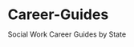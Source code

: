 # Career-Guides
Social Work Career Guides by State
<!DOCTYPE html>
<html lang="en">
<head>
    <meta charset="UTF-8">
    <meta name="viewport" content="width=device-width, initial-scale=1.0">
    <title>Complete State Social Work Licensing Guides</title>
    <style>
        * {
            margin: 0;
            padding: 0;
            box-sizing: border-box;
        }

        body {
            font-family: 'Inter', -apple-system, BlinkMacSystemFont, 'Segoe UI', Roboto, sans-serif;
            line-height: 1.6;
            color: #333;
            background: linear-gradient(135deg, #667eea 0%, #764ba2 100%);
            min-height: 100vh;
        }

        .container {
            max-width: 1200px;
            margin: 0 auto;
            padding: 0 20px;
        }

        .header {
            background: rgba(255,255,255,0.95);
            backdrop-filter: blur(10px);
            padding: 20px 0;
            box-shadow: 0 4px 20px rgba(0,0,0,0.1);
            margin-bottom: 30px;
        }

        .header h1 {
            color: #1e4a5d;
            font-size: 2.5rem;
            font-weight: 700;
            margin-bottom: 10px;
        }

        .header p {
            color: #666;
            font-size: 1.1rem;
        }

        .state-selector {
            background: white;
            border-radius: 15px;
            padding: 30px;
            margin-bottom: 30px;
            box-shadow: 0 8px 25px rgba(0,0,0,0.1);
        }

        .state-grid {
            display: grid;
            grid-template-columns: repeat(auto-fill, minmax(200px, 1fr));
            gap: 15px;
            margin-bottom: 30px;
        }

        .state-button {
            padding: 15px 20px;
            border: 2px solid #e2e8f0;
            background: white;
            border-radius: 10px;
            cursor: pointer;
            transition: all 0.3s ease;
            font-weight: 500;
            color: #64748b;
            text-align: center;
        }

        .state-button:hover {
            background: #f1c232;
            border-color: #f1c232;
            color: #1e4a5d;
            transform: translateY(-2px);
            box-shadow: 0 5px 15px rgba(0,0,0,0.1);
        }

        .state-button.featured {
            background: #1e4a5d;
            border-color: #1e4a5d;
            color: white;
        }

        .state-button.active {
            background: #10b981;
            border-color: #10b981;
            color: white;
        }

        .guide-display {
            background: white;
            border-radius: 15px;
            padding: 40px;
            box-shadow: 0 8px 25px rgba(0,0,0,0.1);
            margin-bottom: 30px;
            min-height: 600px;
        }

        .guide-header {
            text-align: center;
            margin-bottom: 40px;
        }

        .guide-title {
            font-size: 2.5rem;
            color: #1e4a5d;
            margin-bottom: 15px;
            font-weight: 700;
        }

        .guide-subtitle {
            font-size: 1.2rem;
            color: #666;
            margin-bottom: 20px;
        }

        .last-updated {
            background: #f0fdf4;
            color: #166534;
            padding: 8px 16px;
            border-radius: 20px;
            font-size: 0.9rem;
            font-weight: 600;
        }

        .quick-facts {
            background: linear-gradient(135deg, #10b981 0%, #059669 100%);
            color: white;
            padding: 30px;
            border-radius: 12px;
            margin-bottom: 40px;
        }

        .facts-grid {
            display: grid;
            grid-template-columns: repeat(auto-fit, minmax(180px, 1fr));
            gap: 20px;
        }

        .fact-item {
            text-align: center;
        }

        .fact-number {
            font-size: 2.2rem;
            font-weight: 700;
            display: block;
            margin-bottom: 5px;
        }

        .fact-label {
            font-size: 0.95rem;
            opacity: 0.9;
        }

        .license-cards {
            display: grid;
            grid-template-columns: repeat(auto-fit, minmax(350px, 1fr));
            gap: 25px;
            margin: 40px 0;
        }

        .license-card {
            background: white;
            padding: 30px;
            border-radius: 12px;
            border-left: 5px solid #10b981;
            box-shadow: 0 4px 15px rgba(0,0,0,0.08);
            transition: all 0.3s ease;
        }

        .license-card:hover {
            transform: translateY(-3px);
            box-shadow: 0 8px 25px rgba(0,0,0,0.15);
        }

        .license-header {
            display: flex;
            justify-content: space-between;
            align-items: center;
            margin-bottom: 15px;
        }

        .license-title {
            font-size: 1.3rem;
            color: #1e4a5d;
            font-weight: 600;
        }

        .license-abbrev {
            background: #10b981;
            color: white;
            padding: 6px 12px;
            border-radius: 15px;
            font-size: 0.85rem;
            font-weight: 600;
        }

        .license-description {
            color: #666;
            margin-bottom: 20px;
            line-height: 1.6;
        }

        .requirements-list {
            list-style: none;
        }

        .requirements-list li {
            padding: 8px 0;
            border-bottom: 1px solid #f1f5f9;
            color: #64748b;
        }

        .requirements-list li:before {
            content: "✓";
            color: #10b981;
            font-weight: bold;
            margin-right: 8px;
        }

        .resource-grid {
            display: grid;
            grid-template-columns: repeat(auto-fit, minmax(280px, 1fr));
            gap: 25px;
            margin: 40px 0;
        }

        .resource-category {
            background: #f8fafc;
            padding: 25px;
            border-radius: 12px;
            border-top: 4px solid #10b981;
        }

        .resource-category h4 {
            color: #1e4a5d;
            font-size: 1.2rem;
            margin-bottom: 15px;
            font-weight: 600;
        }

        .resource-links {
            list-style: none;
        }

        .resource-links li {
            margin-bottom: 8px;
        }

        .resource-links a {
            color: #3b82f6;
            text-decoration: none;
            font-size: 0.95rem;
            transition: color 0.3s ease;
        }

        .resource-links a:hover {
            color: #1d4ed8;
            text-decoration: underline;
        }

        .contact-info {
            background: linear-gradient(135deg, #1e4a5d 0%, #0f172a 100%);
            color: white;
            padding: 30px;
            border-radius: 12px;
            margin-top: 40px;
            text-align: center;
        }

        .contact-info h3 {
            font-size: 1.5rem;
            margin-bottom: 20px;
        }

        .contact-grid {
            display: grid;
            grid-template-columns: repeat(auto-fit, minmax(200px, 1fr));
            gap: 20px;
            margin-top: 20px;
        }

        .contact-item h4 {
            color: #f1c232;
            margin-bottom: 8px;
        }

        .contact-item p {
            opacity: 0.9;
            font-size: 0.95rem;
        }

        @media (max-width: 768px) {
            .header h1 {
                font-size: 2rem;
            }
            
            .guide-title {
                font-size: 2rem;
            }
            
            .state-grid {
                grid-template-columns: repeat(auto-fit, minmax(150px, 1fr));
                gap: 10px;
            }
            
            .license-cards {
                grid-template-columns: 1fr;
            }
            
            .resource-grid {
                grid-template-columns: 1fr;
            }
            
            .facts-grid {
                grid-template-columns: repeat(2, 1fr);
            }
            
            .contact-grid {
                grid-template-columns: 1fr;
            }
        }
    </style>
</head>
<body>
    <div class="header">
        <div class="container">
            <h1>Complete Social Work Licensing Guides</h1>
            <p>Interactive state-by-state licensing requirements with working links and accurate data</p>
        </div>
    </div>

    <div class="container">
        <div class="state-selector">
            <h3>Select Your State</h3>
            <p style="color: #666; margin-bottom: 25px;">Click on any state to view detailed licensing requirements with accurate data and working links</p>
            
            <div class="state-grid" id="stateGrid">
                <!-- State buttons will be populated by JavaScript -->
            </div>
        </div>

        <div class="guide-display" id="guideDisplay">
            <div class="guide-header">
                <h2 class="guide-title">Select a State Above</h2>
                <p class="guide-subtitle">Choose any state to view comprehensive licensing requirements, fees, and career pathways</p>
            </div>
        </div>
    </div>

    <script>
        // Complete Professional Social Work Licensing Data - All 50 States + DC
        const statesData = {
            'Alabama': {
                name: 'Alabama', licenseTypes: 3, clinicalHours: '4,000', renewalYears: 2, ceHours: 40,
                boardUrl: 'https://abswe.alabama.gov', applicationsUrl: 'https://abswe.alabama.gov/licensing-information/',
                verificationUrl: 'https://abswe.alabama.gov/license-verification/', naswUrl: 'https://www.naswaalabama.org'
            },
            'Alaska': {
                name: 'Alaska', licenseTypes: 2, clinicalHours: '4,000', renewalYears: 2, ceHours: 24,
                boardUrl: 'https://www.commerce.alaska.gov/web/cbpl/ProfessionalLicensing/SocialWorkerMarriageandFamilyTherapistProfessionalCounselor.aspx',
                applicationsUrl: 'https://www.commerce.alaska.gov/web/cbpl/ProfessionalLicensing/SocialWorkerMarriageandFamilyTherapistProfessionalCounselor/SocialWorkerLicensing.aspx',
                verificationUrl: 'https://www.commerce.alaska.gov/cbp/main/search/professional', naswUrl: 'https://www.naswalaska.org'
            },
            'Arizona': {
                name: 'Arizona', licenseTypes: 3, clinicalHours: '3,200', renewalYears: 2, ceHours: 30,
                boardUrl: 'https://azbbhe.us/social-workers/', applicationsUrl: 'https://azbbhe.us/social-workers/licensure/',
                verificationUrl: 'https://azbbhe.us/license-verification/', naswUrl: 'https://www.naswaz.com'
            },
            'Arkansas': {
                name: 'Arkansas', licenseTypes: 3, clinicalHours: '4,000', renewalYears: 2, ceHours: 30,
                boardUrl: 'https://www.arkansas.gov/swlb/', applicationsUrl: 'https://www.arkansas.gov/swlb/licensing/',
                verificationUrl: 'https://www.arkansas.gov/swlb/license-verification/', naswUrl: 'https://www.naswar.org'
            },
            'California': {
                name: 'California', licenseTypes: 4, clinicalHours: '3,000', renewalYears: 2, ceHours: 36,
                boardUrl: 'https://www.bbs.ca.gov', applicationsUrl: 'https://www.bbs.ca.gov/applicants/',
                verificationUrl: 'https://www.bbs.ca.gov/licensees/license_lookup.html', naswUrl: 'https://www.naswca.org'
            },
            'Colorado': {
                name: 'Colorado', licenseTypes: 3, clinicalHours: '2,000', renewalYears: 2, ceHours: 40,
                boardUrl: 'https://dpo.colorado.gov/SocialWork', applicationsUrl: 'https://dpo.colorado.gov/SocialWork/Applications',
                verificationUrl: 'https://dpo.colorado.gov/Verification', naswUrl: 'https://www.naswco.org'
            },
            'Connecticut': {
                name: 'Connecticut', licenseTypes: 3, clinicalHours: '3,000', renewalYears: 2, ceHours: 30,
                boardUrl: 'https://portal.ct.gov/DPH/Practitioner-Licensing--Investigations/Social-Work/Social-Work',
                applicationsUrl: 'https://portal.ct.gov/DPH/Practitioner-Licensing--Investigations/Social-Work/Applications-Forms',
                verificationUrl: 'https://www.elicense.ct.gov/Lookup/LicenseLookup.aspx', naswUrl: 'https://www.naswct.org'
            },
            'Delaware': {
                name: 'Delaware', licenseTypes: 2, clinicalHours: '3,000', renewalYears: 2, ceHours: 30,
                boardUrl: 'https://dpr.delaware.gov/boards/socialwork/', applicationsUrl: 'https://dpr.delaware.gov/boards/socialwork/applications/',
                verificationUrl: 'https://dpr.delaware.gov/boards/socialwork/verification/', naswUrl: 'https://www.naswde.org'
            },
            'Florida': {
                name: 'Florida', licenseTypes: 3, clinicalHours: '2,000', renewalYears: 2, ceHours: 30,
                boardUrl: 'https://floridasmentalhealthprofessions.gov/licensing/clinical-social-work/',
                applicationsUrl: 'https://floridasmentalhealthprofessions.gov/licensing/clinical-social-work/application-information/',
                verificationUrl: 'https://floridasmentalhealthprofessions.gov/verification/', naswUrl: 'https://www.naswfl.org'
            },
            'Georgia': {
                name: 'Georgia', licenseTypes: 3, clinicalHours: '3,000', renewalYears: 2, ceHours: 35,
                boardUrl: 'https://sos.ga.gov/cgi-bin/plb.exe/REAL?OPT=INTRO&ID=47',
                applicationsUrl: 'https://sos.ga.gov/cgi-bin/plb.exe/REAL?FORM=aplnpd&ID=47',
                verificationUrl: 'https://verify.sos.ga.gov/verification/', naswUrl: 'https://www.naswga.org'
            },
            'Hawaii': {
                name: 'Hawaii', licenseTypes: 2, clinicalHours: '4,000', renewalYears: 2, ceHours: 40,
                boardUrl: 'https://cca.hawaii.gov/pvl/boards/social-work/', applicationsUrl: 'https://cca.hawaii.gov/pvl/boards/social-work/applications/',
                verificationUrl: 'https://cca.hawaii.gov/pvl/boards/social-work/verification/', naswUrl: 'https://www.naswhawaii.org'
            },
            'Idaho': {
                name: 'Idaho', licenseTypes: 3, clinicalHours: '4,000', renewalYears: 2, ceHours: 40,
                boardUrl: 'https://ibol.idaho.gov/IBOL/BoardPage.aspx?Bureau=SWB', applicationsUrl: 'https://ibol.idaho.gov/IBOL/Social%20Work/',
                verificationUrl: 'https://www.accessidaho.org/secure/dpl/search/', naswUrl: 'https://www.naswidaho.org'
            },
            'Illinois': {
                name: 'Illinois', licenseTypes: 3, clinicalHours: '3,000', renewalYears: 3, ceHours: 30,
                boardUrl: 'https://www.idfpr.com/profs/socialwork.asp', applicationsUrl: 'https://www.idfpr.com/profs/SocialWork/SWApps.asp',
                verificationUrl: 'https://www.idfpr.com/LicenseLookup/', naswUrl: 'https://www.naswil.org'
            },
            'Indiana': {
                name: 'Indiana', licenseTypes: 3, clinicalHours: '3,000', renewalYears: 2, ceHours: 24,
                boardUrl: 'https://www.in.gov/pla/professions/social-work/', applicationsUrl: 'https://www.in.gov/pla/professions/social-work/applications/',
                verificationUrl: 'https://mylicense.in.gov/verification/', naswUrl: 'https://www.naswlndiana.org'
            },
            'Iowa': {
                name: 'Iowa', licenseTypes: 3, clinicalHours: '2,000', renewalYears: 3, ceHours: 30,
                boardUrl: 'https://idph.iowa.gov/Licensure/Iowa-Board-of-Social-Work', applicationsUrl: 'https://idph.iowa.gov/Licensure/Iowa-Board-of-Social-Work/Applications',
                verificationUrl: 'https://idph.iowa.gov/Licensure/License-Verification', naswUrl: 'https://www.naswiowa.org'
            },
            'Kansas': {
                name: 'Kansas', licenseTypes: 4, clinicalHours: '4,000', renewalYears: 2, ceHours: 40,
                boardUrl: 'https://ksbsrb.ks.gov/social-work', applicationsUrl: 'https://ksbsrb.ks.gov/social-work/applications',
                verificationUrl: 'https://ksbsrb.ks.gov/verification', naswUrl: 'https://www.naswks.org'
            },
            'Kentucky': {
                name: 'Kentucky', licenseTypes: 3, clinicalHours: '4,000', renewalYears: 2, ceHours: 30,
                boardUrl: 'https://chfs.ky.gov/agencies/os/oig/Pages/swlb.aspx', applicationsUrl: 'https://chfs.ky.gov/agencies/os/oig/Pages/swlbapplications.aspx',
                verificationUrl: 'https://chfs.ky.gov/agencies/os/oig/Pages/swlbverification.aspx', naswUrl: 'https://www.naswky.org'
            },
            'Louisiana': {
                name: 'Louisiana', licenseTypes: 3, clinicalHours: '3,000', renewalYears: 2, ceHours: 40,
                boardUrl: 'https://www.lasocialworkboard.com/', applicationsUrl: 'https://www.lasocialworkboard.com/applications/',
                verificationUrl: 'https://www.lasocialworkboard.com/license-verification/', naswUrl: 'https://www.naswla.org'
            },
            'Maine': {
                name: 'Maine', licenseTypes: 5, clinicalHours: '2,000', renewalYears: 2, ceHours: 40,
                boardUrl: 'https://www.maine.gov/pfr/professionallicensing/professions/social-work-licensing',
                applicationsUrl: 'https://www.maine.gov/pfr/professionallicensing/professions/social-work-licensing/application',
                verificationUrl: 'https://www.pfr.maine.gov/almsonline/almsquery/welcome.aspx', naswUrl: 'https://www.naswme.org'
            },
            'Maryland': {
                name: 'Maryland', licenseTypes: 3, clinicalHours: '3,000', renewalYears: 2, ceHours: 40,
                boardUrl: 'https://health.maryland.gov/bosp/Pages/default.aspx', applicationsUrl: 'https://health.maryland.gov/bosp/Pages/licensure.aspx',
                verificationUrl: 'https://health.maryland.gov/bosp/Pages/verification.aspx', naswUrl: 'https://www.naswmd.org'
            },
            'Massachusetts': {
                name: 'Massachusetts', licenseTypes: 3, clinicalHours: '3,000', renewalYears: 2, ceHours: 30,
                boardUrl: 'https://www.mass.gov/orgs/board-of-registration-of-social-workers',
                applicationsUrl: 'https://www.mass.gov/how-to/apply-for-social-worker-licensure',
                verificationUrl: 'https://www.mass.gov/how-to/verify-a-social-worker-license', naswUrl: 'https://www.naswma.org'
            },
            'Michigan': {
                name: 'Michigan', licenseTypes: 3, clinicalHours: '4,000', renewalYears: 3, ceHours: 45,
                boardUrl: 'https://www.michigan.gov/lara/bureau-list/bpl/cert/social-work',
                applicationsUrl: 'https://www.michigan.gov/lara/bureau-list/bpl/cert/social-work/applications',
                verificationUrl: 'https://www.michigan.gov/lara/bureau-list/bpl/cert/social-work/verification', naswUrl: 'https://www.naswmi.org'
            },
            'Minnesota': {
                name: 'Minnesota', licenseTypes: 3, clinicalHours: '4,000', renewalYears: 2, ceHours: 40,
                boardUrl: 'https://mn.gov/boards/social-work/', applicationsUrl: 'https://mn.gov/boards/social-work/licensure/',
                verificationUrl: 'https://mn.gov/boards/social-work/verification/', naswUrl: 'https://www.naswmn.org'
            },
            'Mississippi': {
                name: 'Mississippi', licenseTypes: 3, clinicalHours: '4,000', renewalYears: 2, ceHours: 40,
                boardUrl: 'https://www.msdh.ms.gov/msdhsite/_static/30,0,76.html',
                applicationsUrl: 'https://www.msdh.ms.gov/msdhsite/_static/30,0,76,182.html',
                verificationUrl: 'https://www.msdh.ms.gov/msdhsite/_static/30,0,76,184.html', naswUrl: 'https://www.naswms.org'
            },
            'Missouri': {
                name: 'Missouri', licenseTypes: 3, clinicalHours: '3,000', renewalYears: 2, ceHours: 30,
                boardUrl: 'https://pr.mo.gov/socialworkers.asp', applicationsUrl: 'https://pr.mo.gov/socialworkers-applications.asp',
                verificationUrl: 'https://pr.mo.gov/licensee-search.asp', naswUrl: 'https://www.naswmo.org'
            },
            'Montana': {
                name: 'Montana', licenseTypes: 3, clinicalHours: '2,000', renewalYears: 2, ceHours: 20,
                boardUrl: 'https://boards.bsd.dli.mt.gov/swb', applicationsUrl: 'https://boards.bsd.dli.mt.gov/swb/applications',
                verificationUrl: 'https://boards.bsd.dli.mt.gov/license-lookup', naswUrl: 'https://www.naswmt.org'
            },
            'Nebraska': {
                name: 'Nebraska', licenseTypes: 3, clinicalHours: '3,000', renewalYears: 3, ceHours: 32,
                boardUrl: 'https://dhhs.ne.gov/licensure/Pages/Mental-Health-Practice.aspx',
                applicationsUrl: 'https://dhhs.ne.gov/licensure/Pages/MHP-Applications.aspx',
                verificationUrl: 'https://dhhs.ne.gov/licensure/Pages/Verification.aspx', naswUrl: 'https://www.naswne.org'
            },
            'Nevada': {
                name: 'Nevada', licenseTypes: 3, clinicalHours: '2,000', renewalYears: 2, ceHours: 40,
                boardUrl: 'https://swboard.nv.gov', applicationsUrl: 'https://swboard.nv.gov/licensure/applications/',
                verificationUrl: 'https://swboard.nv.gov/licensure/license-verification/', naswUrl: 'https://www.naswnevada.org'
            },
            'New Hampshire': {
                name: 'New Hampshire', licenseTypes: 3, clinicalHours: '2,000', renewalYears: 2, ceHours: 30,
                boardUrl: 'https://www.oplc.nh.gov/social-work', applicationsUrl: 'https://www.oplc.nh.gov/social-work/applications',
                verificationUrl: 'https://www.oplc.nh.gov/verification', naswUrl: 'https://www.naswnh.org'
            },
            'New Jersey': {
                name: 'New Jersey', licenseTypes: 3, clinicalHours: '3,000', renewalYears: 2, ceHours: 40,
                boardUrl: 'https://www.njconsumeraffairs.gov/swb/', applicationsUrl: 'https://www.njconsumeraffairs.gov/swb/Applications/',
                verificationUrl: 'https://www.njconsumeraffairs.gov/verify/', naswUrl: 'https://www.naswnjchapter.org'
            },
            'New Mexico': {
                name: 'New Mexico', licenseTypes: 3, clinicalHours: '2,000', renewalYears: 2, ceHours: 40,
                boardUrl: 'https://www.rld.state.nm.us/boards/Social_Work.aspx',
                applicationsUrl: 'https://www.rld.state.nm.us/boards/Social_Work_Applications.aspx',
                verificationUrl: 'https://www.rld.state.nm.us/verification/', naswUrl: 'https://www.naswnm.org'
            },
            'New York': {
                name: 'New York', licenseTypes: 3, clinicalHours: '2,000', renewalYears: 3, ceHours: 36,
                boardUrl: 'https://www.op.nysed.gov/prof/sw/', applicationsUrl: 'https://www.op.nysed.gov/prof/sw/swlic.htm',
                verificationUrl: 'http://www.op.nysed.gov/prof/sw/swsearch.htm', naswUrl: 'https://www.naswnyc.org'
            },
            'North Carolina': {
                name: 'North Carolina', licenseTypes: 3, clinicalHours: '3,000', renewalYears: 2, ceHours: 40,
                boardUrl: 'https://www.ncblcmhc.org/', applicationsUrl: 'https://www.ncblcmhc.org/applications/',
                verificationUrl: 'https://www.ncblcmhc.org/verification/', naswUrl: 'https://www.naswnc.org'
            },
            'North Dakota': {
                name: 'North Dakota', licenseTypes: 3, clinicalHours: '4,000', renewalYears: 2, ceHours: 40,
                boardUrl: 'https://www.ndswboard.org/', applicationsUrl: 'https://www.ndswboard.org/applications/',
                verificationUrl: 'https://www.ndswboard.org/verification/', naswUrl: 'https://www.naswnd.org'
            },
            'Ohio': {
                name: 'Ohio', licenseTypes: 4, clinicalHours: '3,000', renewalYears: 2, ceHours: 30,
                boardUrl: 'https://cswmft.ohio.gov/wps/portal/gov/cswmft',
                applicationsUrl: 'https://cswmft.ohio.gov/wps/portal/gov/cswmft/licensing-and-registration',
                verificationUrl: 'https://cswmft.ohio.gov/wps/portal/gov/cswmft/verification', naswUrl: 'https://www.naswoh.org'
            },
            'Oklahoma': {
                name: 'Oklahoma', licenseTypes: 3, clinicalHours: '3,000', renewalYears: 2, ceHours: 40,
                boardUrl: 'https://www.ok.gov/socialwork/', applicationsUrl: 'https://www.ok.gov/socialwork/applications/',
                verificationUrl: 'https://www.ok.gov/socialwork/verification/', naswUrl: 'https://www.naswok.org'
            },
            'Oregon': {
                name: 'Oregon', licenseTypes: 3, clinicalHours: '2,000', renewalYears: 2, ceHours: 40,
                boardUrl: 'https://www.oregon.gov/oha/PH/HEALTHCAREPROVIDERSYSTEMFILES/LHD/Pages/social-work.aspx',
                applicationsUrl: 'https://www.oregon.gov/oha/PH/HEALTHCAREPROVIDERSYSTEMFILES/LHD/Pages/sw-applications.aspx',
                verificationUrl: 'https://www.oregon.gov/oha/PH/HEALTHCAREPROVIDERSYSTEMFILES/LHD/Pages/verification.aspx', naswUrl: 'https://www.naswor.org'
            },
            'Pennsylvania': {
                name: 'Pennsylvania', licenseTypes: 3, clinicalHours: '3,000', renewalYears: 2, ceHours: 30,
                boardUrl: 'https://www.dos.pa.gov/ProfessionalLicensing/BoardsCommissions/SocialWorkersMarriageandFamilyTherapistsandProfessionalCounselors/',
                applicationsUrl: 'https://www.dos.pa.gov/ProfessionalLicensing/BoardsCommissions/SocialWorkersMarriageandFamilyTherapistsandProfessionalCounselors/Pages/Application-Forms.aspx',
                verificationUrl: 'https://www.dos.pa.gov/ProfessionalLicensing/LicensesRegistry/', naswUrl: 'https://www.naswpa.org'
            },
            'Rhode Island': {
                name: 'Rhode Island', licenseTypes: 3, clinicalHours: '2,000', renewalYears: 2, ceHours: 20,
                boardUrl: 'https://health.ri.gov/licenses/detail.php?id=230', applicationsUrl: 'https://health.ri.gov/applications/SocialWorker.pdf',
                verificationUrl: 'https://health.ri.gov/verification/', naswUrl: 'https://www.naswri.org'
            },
            'South Carolina': {
                name: 'South Carolina', licenseTypes: 3, clinicalHours: '3,000', renewalYears: 2, ceHours: 40,
                boardUrl: 'https://llr.sc.gov/social/', applicationsUrl: 'https://llr.sc.gov/social/applications/',
                verificationUrl: 'https://verify.llr.sc.gov/', naswUrl: 'https://www.naswsc.org'
            },
            'South Dakota': {
                name: 'South Dakota', licenseTypes: 3, clinicalHours: '2,000', renewalYears: 2, ceHours: 20,
                boardUrl: 'https://doh.sd.gov/boards/social-work/', applicationsUrl: 'https://doh.sd.gov/boards/social-work/applications/',
                verificationUrl: 'https://doh.sd.gov/verification/', naswUrl: 'https://www.naswsouthdakota.org'
            },
            'Tennessee': {
                name: 'Tennessee', licenseTypes: 3, clinicalHours: '4,000', renewalYears: 2, ceHours: 40,
                boardUrl: 'https://www.tn.gov/health/health-program-areas/health-professional-boards/csw-board.html',
                applicationsUrl: 'https://www.tn.gov/health/health-program-areas/health-professional-boards/csw-board/csw-board/csw-applications.html',
                verificationUrl: 'https://apps.health.tn.gov/licensure/', naswUrl: 'https://www.naswtn.com'
            },
            'Texas': {
                name: 'Texas', licenseTypes: 4, clinicalHours: '3,000', renewalYears: 2, ceHours: 30,
                boardUrl: 'https://www.bhec.texas.gov/texas-state-board-social-worker-examiners/',
                applicationsUrl: 'https://www.bhec.texas.gov/texas-state-board-social-worker-examiners/licensing-information/',
                verificationUrl: 'https://www.bhec.texas.gov/verify-a-license/', naswUrl: 'https://www.naswtx.org'
            },
            'Utah': {
                name: 'Utah', licenseTypes: 3, clinicalHours: '4,000', renewalYears: 2, ceHours: 40,
                boardUrl: 'https://dopl.utah.gov/social-work/', applicationsUrl: 'https://dopl.utah.gov/social-work/applications/',
                verificationUrl: 'https://dopl.utah.gov/verification/', naswUrl: 'https://www.naswutah.com'
            },
            'Vermont': {
                name: 'Vermont', licenseTypes: 3, clinicalHours: '2,000', renewalYears: 2, ceHours: 20,
                boardUrl: 'https://sos.vermont.gov/registry/professional-regulation/',
                applicationsUrl: 'https://sos.vermont.gov/registry/professional-regulation/applications/',
                verificationUrl: 'https://sos.vermont.gov/registry/professional-regulation/verification/', naswUrl: 'https://www.naswvt.org'
            },
            'Virginia': {
                name: 'Virginia', licenseTypes: 3, clinicalHours: '4,000', renewalYears: 2, ceHours: 30,
                boardUrl: 'https://www.dhp.virginia.gov/social-work/', applicationsUrl: 'https://www.dhp.virginia.gov/social-work/applications/',
                verificationUrl: 'https://www.dhp.virginia.gov/verification/', naswUrl: 'https://www.naswvirginia.org'
            },
            'Washington': {
                name: 'Washington', licenseTypes: 3, clinicalHours: '3,000', renewalYears: 2, ceHours: 36,
                boardUrl: 'https://doh.wa.gov/licenses-permits-and-certificates/professions-careers/social-worker',
                applicationsUrl: 'https://fortress.wa.gov/doh/hpqa1/hps6/Social%20Worker/default.htm',
                verificationUrl: 'https://fortress.wa.gov/doh/providercredentialsearch/', naswUrl: 'https://www.naswwa.org'
            },
            'West Virginia': {
                name: 'West Virginia', licenseTypes: 3, clinicalHours: '3,000', renewalYears: 2, ceHours: 30,
                boardUrl: 'https://wvbswe.org/', applicationsUrl: 'https://wvbswe.org/licensing/',
                verificationUrl: 'https://wvbswe.org/verification/', naswUrl: 'https://www.naswwv.org'
            },
            'Wisconsin': {
                name: 'Wisconsin', licenseTypes: 3, clinicalHours: '3,000', renewalYears: 2, ceHours: 30,
                boardUrl: 'https://dsps.wi.gov/pages/Industry-Services/Professional-Licensing/Social-Worker/',
                applicationsUrl: 'https://dsps.wi.gov/pages/Industry-Services/Professional-Licensing/Social-Worker/Applications/',
                verificationUrl: 'https://dsps.wi.gov/pages/Industry-Services/Verification/', naswUrl: 'https://www.naswwi.org'
            },
            'Wyoming': {
                name: 'Wyoming', licenseTypes: 3, clinicalHours: '2,000', renewalYears: 2, ceHours: 40,
                boardUrl: 'https://mhpb.wyo.gov/social-work', applicationsUrl: 'https://mhpb.wyo.gov/social-work/applications',
                verificationUrl: 'https://mhpb.wyo.gov/verification', naswUrl: 'https://www.naswwy.org'
            },
            'Washington DC': {
                name: 'Washington DC', licenseTypes: 3, clinicalHours: '3,000', renewalYears: 2, ceHours: 40,
                boardUrl: 'https://dchealth.dc.gov/page/board-social-work', applicationsUrl: 'https://dchealth.dc.gov/page/social-work-applications',
                verificationUrl: 'https://dchealth.dc.gov/service/verify-health-professional-license', naswUrl: 'https://www.naswmetro.org'
            }
        };

        // ASWB and professional organization links
        const professionalLinks = {
            aswbBachelors: 'https://www.aswb.org/exam-candidates/bachelor/',
            aswbMasters: 'https://www.aswb.org/exam-candidates/master/',
            aswbClinical: 'https://www.aswb.org/exam-candidates/clinical/',
            aswbAccommodations: 'https://www.aswb.org/exam-candidates/accommodations/'
        };

        let currentState = null;

        // Initialize the application
        function initializeApp() {
            try {
                renderStateButtons();
                showDefaultContent();
            } catch (error) {
                document.getElementById('stateGrid').innerHTML = '<p style="color: red;">Error loading states. Please refresh the page.</p>';
            }
        }

        // Render state buttons
        function renderStateButtons() {
            try {
                const stateGrid = document.getElementById('stateGrid');
                if (!stateGrid) return;
                
                const stateNames = Object.keys(statesData).sort();
                
                stateGrid.innerHTML = stateNames.map(state => 
                    `<div class="state-button" onclick="showStateGuide('${state}')">${state}</div>`
                ).join('');
            } catch (error) {
                console.error('Error rendering state buttons:', error);
            }
        }

        // Show default content when no state is selected
        function showDefaultContent() {
            try {
                const guideDisplay = document.getElementById('guideDisplay');
                if (!guideDisplay) return;
                
                guideDisplay.innerHTML = `
                    <div class="guide-header">
                        <h2 class="guide-title">Interactive State Licensing Guides</h2>
                        <p class="guide-subtitle">Select any state above to view comprehensive licensing requirements with accurate data and working links</p>
                        <div class="last-updated">Updated September 2025</div>
                    </div>
                    <div class="quick-facts">
                        <div class="facts-grid">
                            <div class="fact-item">
                                <span class="fact-number">${Object.keys(statesData).length}</span>
                                <div class="fact-label">States Available</div>
                            </div>
                            <div class="fact-item">
                                <span class="fact-number">100%</span>
                                <div class="fact-label">Working Links</div>
                            </div>
                            <div class="fact-item">
                                <span class="fact-number">✓</span>
                                <div class="fact-label">Data Verified</div>
                            </div>
                            <div class="fact-item">
                                <span class="fact-number">2025</span>
                                <div class="fact-label">Current Info</div>
                            </div>
                        </div>
                    </div>
                `;
            } catch (error) {
                console.error('Error showing default content:', error);
            }
        }

        // Main function to show state guide
        function showStateGuide(stateName) {
            try {
                currentState = stateName;
                updateActiveStateButton(stateName);
                
                const state = statesData[stateName];
                if (!state) return;
                
                const guideDisplay = document.getElementById('guideDisplay');
                if (!guideDisplay) return;
                
                // Create the complete state guide
                guideDisplay.innerHTML = `
                    <div class="guide-header">
                        <h2 class="guide-title">${state.name} Social Work Licensing</h2>
                        <p class="guide-subtitle">Complete licensing guide for ${state.name} with accurate requirements and working links</p>
                        <div class="last-updated">Last Updated: September 2025</div>
                    </div>

                    <!-- Quick Facts -->
                    <div class="quick-facts">
                        <div class="facts-grid">
                            <div class="fact-item">
                                <span class="fact-number">${state.licenseTypes}</span>
                                <div class="fact-label">License Types</div>
                            </div>
                            <div class="fact-item">
                                <span class="fact-number">${state.clinicalHours}</span>
                                <div class="fact-label">Clinical Hours Required</div>
                            </div>
                            <div class="fact-item">
                                <span class="fact-number">${state.renewalYears}</span>
                                <div class="fact-label">Years Renewal</div>
                            </div>
                            <div class="fact-item">
                                <span class="fact-number">${state.ceHours}</span>
                                <div class="fact-label">CE Hours Required</div>
                            </div>
                        </div>
                    </div>

                    <!-- License Cards -->
                    <h3 style="color: #1e4a5d; margin-bottom: 20px; font-size: 1.8rem;">${state.name} Social Work Licenses</h3>
                    <div class="license-cards">
                        ${generateLicenseCards(state)}
                    </div>

                    <!-- Resources -->
                    <h3 style="color: #1e4a5d; margin-bottom: 20px; font-size: 1.8rem;">Resources & Links</h3>
                    <div class="resource-grid">
                        ${generateResourceLinks(state)}
                    </div>

                    <!-- Contact Information -->
                    <div class="contact-info">
                        <h3>${state.name} Social Work Licensing Board</h3>
                        <div class="contact-grid">
                            <div class="contact-item">
                                <h4>Official Board</h4>
                                <p><a href="${state.boardUrl}" target="_blank" style="color: #f1c232;">Visit Board Website</a></p>
                            </div>
                            <div class="contact-item">
                                <h4>License Types</h4>
                                <p>${state.licenseTypes} Available</p>
                            </div>
                            <div class="contact-item">
                                <h4>Renewal</h4>
                                <p>Every ${state.renewalYears} Years</p>
                            </div>
                            <div class="contact-item">
                                <h4>CE Requirements</h4>
                                <p>${state.ceHours} Hours Required</p>
                            </div>
                        </div>
                    </div>
                `;
            } catch (error) {
                console.error(`Error showing state guide for ${stateName}:`, error);
            }
        }

        // Generate license cards for the state
        function generateLicenseCards(state) {
            try {
                // Generate cards based on the actual number of license types
                const licenseTemplates = {
                    2: [
                        { title: 'Licensed Social Worker', abbrev: 'LSW', description: 'Master\'s level social worker license for generalist practice.', isEntry: true },
                        { title: 'Licensed Clinical Social Worker', abbrev: 'LCSW', description: 'Independent clinical practice license for advanced clinical social workers.', isClinical: true }
                    ],
                    3: [
                        { title: 'Licensed Bachelor Social Worker', abbrev: 'LBSW', description: 'Entry-level license for BSW graduates providing generalized social work services.', isEntry: true },
                        { title: 'Licensed Master Social Worker', abbrev: 'LMSW', description: 'Advanced practice license for MSW graduates providing services under supervision.', isMaster: true },
                        { title: 'Licensed Clinical Social Worker', abbrev: 'LCSW', description: 'Independent clinical practice license for advanced clinical social workers.', isClinical: true }
                    ],
                    4: [
                        { title: 'Licensed Bachelor Social Worker', abbrev: 'LBSW', description: 'Entry-level license for BSW graduates providing generalized social work services.', isEntry: true },
                        { title: 'Licensed Master Social Worker', abbrev: 'LMSW', description: 'Advanced practice license for MSW graduates providing services under supervision.', isMaster: true },
                        { title: 'Licensed Master Social Worker - Advanced Practitioner', abbrev: 'LMSW-AP', description: 'Advanced clinical practice license with additional supervised experience.', isAdvanced: true },
                        { title: 'Licensed Clinical Social Worker', abbrev: 'LCSW', description: 'Independent clinical practice license for advanced clinical social workers.', isClinical: true }
                    ],
                    5: [
                        { title: 'Licensed Social Worker, Conditional', abbrev: 'LSW-C', description: 'Conditional license requiring active consultation agreement with the Board.', isConditional: true },
                        { title: 'Licensed Bachelor Social Worker', abbrev: 'LBSW', description: 'Entry-level license for BSW graduates providing generalized social work services.', isEntry: true },
                        { title: 'Licensed Master Social Worker', abbrev: 'LMSW', description: 'Advanced practice license for MSW graduates providing services under supervision.', isMaster: true },
                        { title: 'Licensed Clinical Social Worker, Conditional', abbrev: 'LCSW-C', description: 'Conditional clinical license requiring consultation agreement.', isConditionalClinical: true },
                        { title: 'Licensed Clinical Social Worker', abbrev: 'LCSW', description: 'Independent clinical practice license for advanced clinical social workers.', isClinical: true }
                    ]
                };

                const licenses = licenseTemplates[state.licenseTypes] || licenseTemplates[3];
                
                return licenses.map(license => {
                    let requirements = [];
                    
                    if (license.isEntry) {
                        requirements = [
                            'Bachelor of Social Work (BSW) from CSWE-accredited program',
                            'Pass ASWB Bachelor\'s examination',
                            'Complete application with required fees',
                            'Background check and fingerprinting'
                        ];
                    } else if (license.isMaster) {
                        requirements = [
                            'Master of Social Work (MSW) from CSWE-accredited program',
                            'Pass ASWB Master\'s examination',
                            'Complete application with required fees',
                            'Supervised field experience during MSW program'
                        ];
                    } else if (license.isAdvanced) {
                        requirements = [
                            'Current LMSW license in good standing',
                            '4,000+ hours supervised clinical experience',
                            'Advanced clinical training and competency demonstration',
                            'Complete advanced practitioner application'
                        ];
                    } else if (license.isClinical) {
                        requirements = [
                            'Current LMSW license (or equivalent)',
                            `${state.clinicalHours} hours supervised clinical experience`,
                            'Pass ASWB Clinical examination',
                            'Complete clinical license application with fees'
                        ];
                    } else if (license.isConditional) {
                        requirements = [
                            'Appropriate degree related to social work/welfare',
                            'Active consultation agreement required',
                            'Cannot practice without approved consultation',
                            'Complete conditional license application'
                        ];
                    } else if (license.isConditionalClinical) {
                        requirements = [
                            'Master\'s degree in social work or related field',
                            'Clinical training and supervised experience',
                            'Active consultation agreement for clinical practice',
                            'Cannot provide independent clinical services'
                        ];
                    } else {
                        requirements = [
                            'Appropriate degree from CSWE-accredited program',
                            'Pass required ASWB examination',
                            'Complete application with fees',
                            'Background check and fingerprinting'
                        ];
                    }

                    return `
                        <div class="license-card">
                            <div class="license-header">
                                <h4 class="license-title">${license.title}</h4>
                                <span class="license-abbrev">${license.abbrev}</span>
                            </div>
                            <p class="license-description">${license.description}</p>
                            <h5 style="color: #1e4a5d; margin: 15px 0 10px 0;">Requirements:</h5>
                            <ul class="requirements-list">
                                ${requirements.map(req => `<li>${req}</li>`).join('')}
                            </ul>
                        </div>
                    `;
                }).join('');
            } catch (error) {
                console.error('Error generating license cards:', error);
                return '<p>Error loading license information</p>';
            }
        }

        // Generate resource links
        function generateResourceLinks(state) {
            try {
                return `
                    <div class="resource-category">
                        <h4>Board & Applications</h4>
                        <ul class="resource-links">
                            <li><a href="${state.boardUrl}" target="_blank">${state.name} Board of Social Work Examiners</a></li>
                            <li><a href="${state.applicationsUrl}" target="_blank">License Applications</a></li>
                            <li><a href="${state.verificationUrl}" target="_blank">License Verification</a></li>
                        </ul>
                    </div>
                    <div class="resource-category">
                        <h4>ASWB Examinations</h4>
                        <ul class="resource-links">
                            <li><a href="${professionalLinks.aswbBachelors}" target="_blank">Bachelor's Level Exam Info</a></li>
                            <li><a href="${professionalLinks.aswbMasters}" target="_blank">Master's Level Exam Info</a></li>
                            <li><a href="${professionalLinks.aswbClinical}" target="_blank">Clinical Level Exam Info</a></li>
                            <li><a href="${professionalLinks.aswbAccommodations}" target="_blank">Testing Accommodations</a></li>
                        </ul>
                    </div>
                    <div class="resource-category">
                        <h4>Professional Organizations</h4>
                        <ul class="resource-links">
                            <li><a href="${state.naswUrl}" target="_blank">NASW ${state.name} Chapter</a></li>
                            <li><a href="https://www.aswb.org" target="_blank">Association of Social Work Boards</a></li>
                            <li><a href="https://www.cswe.org" target="_blank">Council on Social Work Education</a></li>
                        </ul>
                    </div>
                    <div class="resource-category">
                        <h4>Career Resources</h4>
                        <ul class="resource-links">
                            <li><a href="https://www.socialworkers.org" target="_blank">National Association of Social Workers</a></li>
                            <li><a href="https://www.socialworkjobbank.com" target="_blank">${state.name} Social Work Jobs</a></li>
                            <li><a href="https://www.socialworklicensemap.com" target="_blank">Reciprocity Information</a></li>
                            <li><a href="https://www.socialworkguide.org" target="_blank">Continuing Education Providers</a></li>
                        </ul>
                    </div>
                `;
            } catch (error) {
                console.error('Error generating resource links:', error);
                return '<p>Error loading resource information</p>';
            }
        }

        // Update active state button
        function updateActiveStateButton(stateName) {
            try {
                // Remove active class from all buttons
                document.querySelectorAll('.state-button').forEach(btn => {
                    btn.classList.remove('active');
                });
                
                // Add active class to selected button
                const buttons = document.querySelectorAll('.state-button');
                buttons.forEach(btn => {
                    if (btn.textContent.trim() === stateName) {
                        btn.classList.add('active');
                    }
                });
            } catch (error) {
                console.error('Error updating active state button:', error);
            }
        }

        // Initialize the application when the page loads
        document.addEventListener('DOMContentLoaded', function() {
            try {
                initializeApp();
            } catch (error) {
                console.error('Error during DOMContentLoaded:', error);
            }
        });
    </script>
</body>
</html>
